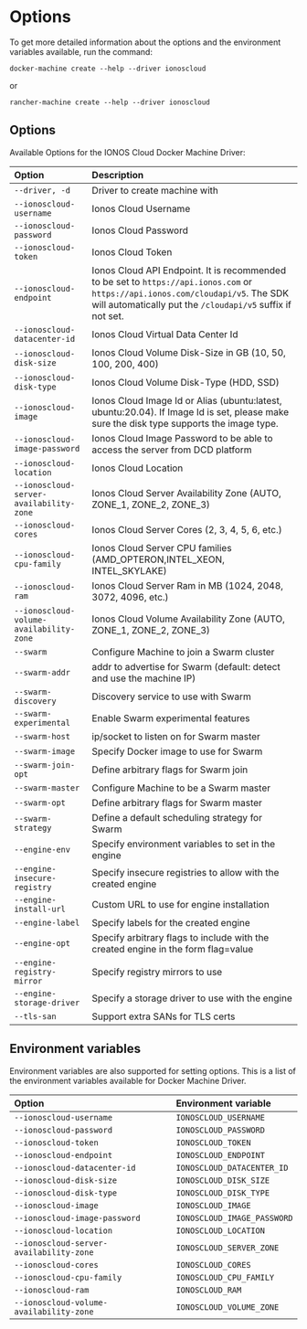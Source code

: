 # Options

To get more detailed information about the options and the environment variables available, run the command:

```text
docker-machine create --help --driver ionoscloud
```

or

```text
rancher-machine create --help --driver ionoscloud
```

## Options

Available Options for the IONOS Cloud Docker Machine Driver:

| Option | Description |
| :--- | :--- |
| `--driver, -d` | Driver to create machine with |
| `--ionoscloud-username` | Ionos Cloud Username |
| `--ionoscloud-password` | Ionos Cloud Password |
| `--ionoscloud-token` | Ionos Cloud Token |
| `--ionoscloud-endpoint` | Ionos Cloud API Endpoint. It is recommended to be set to `https://api.ionos.com` or `https://api.ionos.com/cloudapi/v5`. The SDK will automatically put the `/cloudapi/v5` suffix if not set. |
| `--ionoscloud-datacenter-id` | Ionos Cloud Virtual Data Center Id |
| `--ionoscloud-disk-size` | Ionos Cloud Volume Disk-Size in GB \(10, 50, 100, 200, 400\) |
| `--ionoscloud-disk-type` | Ionos Cloud Volume Disk-Type \(HDD, SSD\) |
| `--ionoscloud-image` | Ionos Cloud Image Id or Alias \(ubuntu:latest, ubuntu:20.04\). If Image Id is set, please make sure the disk type supports the image type. |
| `--ionoscloud-image-password` | Ionos Cloud Image Password to be able to access the server from DCD platform |
| `--ionoscloud-location` | Ionos Cloud Location |
| `--ionoscloud-server-availability-zone` | Ionos Cloud Server Availability Zone \(AUTO, ZONE\_1, ZONE\_2, ZONE\_3\) |
| `--ionoscloud-cores` | Ionos Cloud Server Cores \(2, 3, 4, 5, 6, etc.\) |
| `--ionoscloud-cpu-family` | Ionos Cloud Server CPU families \(AMD\_OPTERON,INTEL\_XEON, INTEL\_SKYLAKE\) |
| `--ionoscloud-ram` | Ionos Cloud Server Ram in MB \(1024, 2048, 3072, 4096, etc.\) |
| `--ionoscloud-volume-availability-zone` | Ionos Cloud Volume Availability Zone \(AUTO, ZONE\_1, ZONE\_2, ZONE\_3\) |
| `--swarm` | Configure Machine to join a Swarm cluster |
| `--swarm-addr` | addr to advertise for Swarm \(default: detect and use the machine IP\) |
| `--swarm-discovery` | Discovery service to use with Swarm |
| `--swarm-experimental` | Enable Swarm experimental features |
| `--swarm-host` | ip/socket to listen on for Swarm master |
| `--swarm-image` | Specify Docker image to use for Swarm |
| `--swarm-join-opt` | Define arbitrary flags for Swarm join |
| `--swarm-master` | Configure Machine to be a Swarm master |
| `--swarm-opt` | Define arbitrary flags for Swarm master |
| `--swarm-strategy` | Define a default scheduling strategy for Swarm |
| `--engine-env` | Specify environment variables to set in the engine |
| `--engine-insecure-registry` | Specify insecure registries to allow with the created engine |
| `--engine-install-url` | Custom URL to use for engine installation |
| `--engine-label` | Specify labels for the created engine |
| `--engine-opt` | Specify arbitrary flags to include with the created engine in the form flag=value |
| `--engine-registry-mirror` | Specify registry mirrors to use |
| `--engine-storage-driver` | Specify a storage driver to use with the engine |
| `--tls-san` | Support extra SANs for TLS certs |

## Environment variables

Environment variables are also supported for setting options. This is a list of the environment variables available for Docker Machine Driver.

| Option | Environment variable |
| :--- | :--- |
| `--ionoscloud-username` | `IONOSCLOUD_USERNAME` |
| `--ionoscloud-password` | `IONOSCLOUD_PASSWORD` |
| `--ionoscloud-token` | `IONOSCLOUD_TOKEN` |
| `--ionoscloud-endpoint` | `IONOSCLOUD_ENDPOINT` |
| `--ionoscloud-datacenter-id` | `IONOSCLOUD_DATACENTER_ID` |
| `--ionoscloud-disk-size` | `IONOSCLOUD_DISK_SIZE` |
| `--ionoscloud-disk-type` | `IONOSCLOUD_DISK_TYPE` |
| `--ionoscloud-image` | `IONOSCLOUD_IMAGE` |
| `--ionoscloud-image-password` | `IONOSCLOUD_IMAGE_PASSWORD` |
| `--ionoscloud-location` | `IONOSCLOUD_LOCATION` |
| `--ionoscloud-server-availability-zone` | `IONOSCLOUD_SERVER_ZONE` |
| `--ionoscloud-cores` | `IONOSCLOUD_CORES` |
| `--ionoscloud-cpu-family` | `IONOSCLOUD_CPU_FAMILY` |
| `--ionoscloud-ram` | `IONOSCLOUD_RAM` |
| `--ionoscloud-volume-availability-zone` | `IONOSCLOUD_VOLUME_ZONE` |

